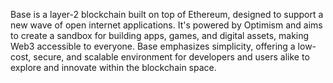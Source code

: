 Base is a layer-2 blockchain built on top of Ethereum, designed to support a new wave of open internet applications. It's powered by Optimism and aims to create a sandbox for building apps, games, and digital assets, making Web3 accessible to everyone.
Base emphasizes simplicity, offering a low-cost, secure, and scalable environment for developers and users alike to explore and innovate within the blockchain space.
